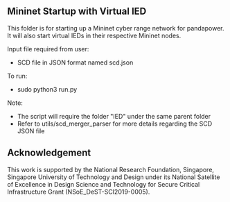 ## Mininet Startup with Virtual IED

This folder is for starting up a Mininet cyber range network for pandapower. It will also start virtual IEDs in their respective Mininet nodes.  

Input file required from user:
- SCD file in JSON format named scd.json

To run:  
- sudo python3 run.py

Note:
- The script will require the folder "IED" under the same parent folder
- Refer to utils/scd_merger_parser for more details regarding the SCD JSON file

## Acknowledgement

This work is supported by the National Research Foundation, Singapore, Singapore University of Technology and Design under its National Satellite of Excellence in Design Science and Technology for Secure Critical Infrastructure Grant (NSoE_DeST-SCI2019-0005).
